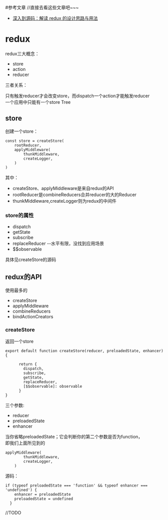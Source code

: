#参考文章
//直接去看这些文章吧~~~
- [深入到源码：解读 redux 的设计思路与用法](http://div.io/topic/1309)

# redux

redux三大概念：

- store
- action
- reducer

三者关系：  

只有触发reducer才会改变store，而dispatch一个action才能触发reducer  
一个应用中只能有一个store Tree


## store

创建一个store：

```
const store = createStore(
	rootReducer, 
	applyMiddleware(
		thunkMiddleware, 
		createLogger,
	)
)
```

其中：  

- createStore、applyMiddleware是来自redux的API
- rootReducer是combineReducers合并reducer的大的Reducer
- thunkMiddleware,createLogger则为redux的中间件

### store的属性
- dispatch
- getState
- subscribe
- replaceReducer --水平有限，没找到应用场景
- $$observable

具体见createStore的源码


## redux的API
使用最多的

- createStore
- applyMiddleware
- combineReducers
- bindActionCreators


### createStore
返回一个store

```
export default function createStore(reducer, preloadedState, enhancer) {
    
      return {
        dispatch,
        subscribe,
        getState,
        replaceReducer,
        [$$observable]: observable
      }
}
```

三个参数:

- reducer
- preloadedState
- enhancer

当你省略preloadedState；它会判断你的第二个参数是否为function，  
即我们上面所见到的
```
applyMiddleware(
		thunkMiddleware, 
		createLogger,
	)
```
源码：
```
if (typeof preloadedState === 'function' && typeof enhancer === 'undefined') {
    enhancer = preloadedState
    preloadedState = undefined
  }
```

//TODO

